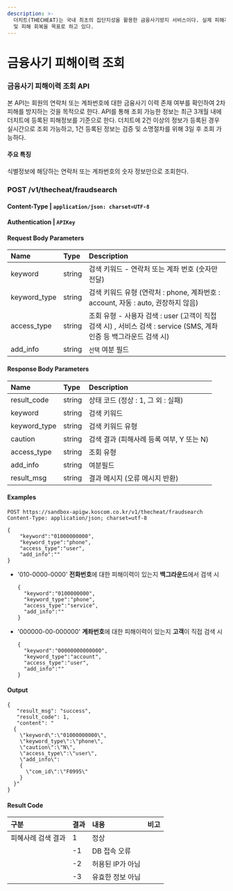 ```yaml
---
description: >-
  더치트(THECHEAT)는 국내 최초의 집단지성을 활용한 금융사기방지 서비스이다. 실제 피해자로 부터 피해정보를 수집하여, 2차 피해 방지
  및 피해 회복을 목표로 하고 있다.
---
```


# 금융사기 피해이력 조회

### 금융사기 피해이력 조회 API

본 API는 회원의 연락처 또는 계좌번호에 대한 금융사기 이력 존재 여부를 확인하여 2차 피해를 방지하는 것을 목적으로 한다. API를 통해 조회 가능한 정보는 최근 3개월 내에 더치트에 등록된 피해정보를 기준으로 한다. 더치트에 2건 이상의 정보가 등록된 경우 실시간으로 조회 가능하고, 1건 등록된 정보는 검증 및 소명절차를 위해 3일 후 조회 가능하다.

#### 주요 특징

식별정보에 해당하는 연락처 또는 계좌번호의 숫자 정보만으로 조회한다. ​

### POST  /v1/thecheat/fraudsearch

#### **Content-Type \|** `application/json: charset=UTF-8`

#### **Authentication \|** `APIKey`

#### **Request Body** Parameters

| Name | Type | **Description** |
| :--- | :--- | :--- |
| keyword | string | 검색 키워드 - 연락처 또는 계좌 번호 \(숫자만 전달\) |
| keyword\_type | string | 검색 키워드 유형 \(연락처 : phone, 계좌번호 : account, 자동 : auto, 권장하지 않음\) |
| access\_type | string | 조회 유형 - 사용자 검색 : user \(고객이 직접 검색 시\) , 서비스 검색 : service \(SMS, 계좌 인증 등 백그라운드 검색 시\) |
| add\_info | string | `선택` 여분 필드 |

#### **Response Body** Parameters

| Name | Type | **Description** |
| :--- | :--- | :--- |
| result\_code | string | 상태 코드 \(정상 : 1, 그 외 : 실패\) |
| keyword | string | 검색 키워드 |
| keyword\_type | string | 검색 키워드 유형 |
| caution | string | 검색 결과 \(피해사례 등록 여부, Y 또는 N\) |
| access\_type | string | 조회 유형 |
| add\_info | string | 여분필드 |
| result\_msg | string | 결과 메시지 \(오류 메시지 반환\) |

#### **Examples**

```text
POST https://sandbox-apigw.koscom.co.kr/v1/thecheat/fraudsearch
Content-Type: application/json; charset=utf-8

{
	"keyword":"01000000000",
	"keyword_type":"phone",
	"access_type":"user",
	"add_info":""
}
```

* '010-0000-0000' **전화번호**에 대한 피해이력이 있는지 **백그라운드**에서 검색 시

  ```text
  {
    "keyword":"0100000000",
    "keyword_type":"phone",
    "access_type":"service",
    "add_info":""
  }
  ```

* '000000-00-000000' **계좌번호**에 대한 피해이력이 있는지 **고객**이 직접 검색 시

  ```text
  {
    "keyword":"00000000000000",
    "keyword_type":"account",
    "access_type":"user",
    "add_info":""
  }
  ```

#### **Output**

```text
{
   "result_msg": "success",
   "result_code": 1,
   "content": "
  {
    \"keyword\":\"01000000000\",
    \"keyword_type\":\"phone\",
    \"caution\":\"N\",
    \"access_type\":\"user\",
    \"add_info\":
    {
      \"com_id\":\"F0995\"
    }
  }" 
}
```

#### **Result Code**

| 구분 | 결과 | 내용 | 비고 |
| :--- | :--- | :--- | :--- |
| 피혜사례 검색 결과 | 1 | 정상 |  |
|  | -1 | DB 접속 오류 |  |
|  | -2 | 허용된 IP가 아님 |  |
|  | -3 | 유효한 정보 아님 |  |

